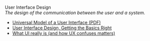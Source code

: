 User Interface Design  
_The design of the communication between the user and a system._

*   [Universal Model of a User Interface (PDF)](http://www.openeye-training.com/downloads/UIModel.pdf)  
*   [User Interface Design, Getting the Basics Right](http://www.uxbooth.com/articles/user-interface-design-getting-the-basics-right/)  
*   [What UI really is (and how UX confuses matters)](http://feltpresence.com/articles/19-what-ui-really-is-and-how-ux-confuses-matters)  
